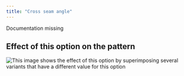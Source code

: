 ```yaml
---
title: "Cross seam angle"
---
```


<Fixme>

Documentation missing

</Fixme>

## Effect of this option on the pattern

![This image shows the effect of this option by superimposing several variants that have a different value for this option](titan_crossseamcurveangle_sample.svg "Effect of this option on the pattern")
